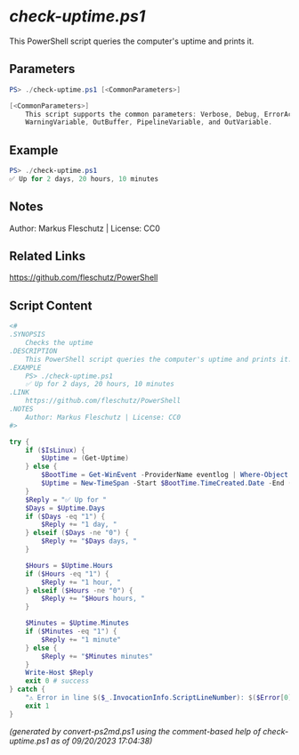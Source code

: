 *check-uptime.ps1*
================

This PowerShell script queries the computer's uptime and prints it.

Parameters
----------
```powershell
PS> ./check-uptime.ps1 [<CommonParameters>]

[<CommonParameters>]
    This script supports the common parameters: Verbose, Debug, ErrorAction, ErrorVariable, WarningAction, 
    WarningVariable, OutBuffer, PipelineVariable, and OutVariable.
```

Example
-------
```powershell
PS> ./check-uptime.ps1
✅ Up for 2 days, 20 hours, 10 minutes

```

Notes
-----
Author: Markus Fleschutz | License: CC0

Related Links
-------------
https://github.com/fleschutz/PowerShell

Script Content
--------------
```powershell
<#
.SYNOPSIS
	Checks the uptime 
.DESCRIPTION
	This PowerShell script queries the computer's uptime and prints it.
.EXAMPLE
	PS> ./check-uptime.ps1
	✅ Up for 2 days, 20 hours, 10 minutes
.LINK
	https://github.com/fleschutz/PowerShell
.NOTES
	Author: Markus Fleschutz | License: CC0
#>

try {
	if ($IsLinux) {
		$Uptime = (Get-Uptime)
	} else {
		$BootTime = Get-WinEvent -ProviderName eventlog | Where-Object {$_.Id -eq 6005} | Select-Object TimeCreated -First 1 
		$Uptime = New-TimeSpan -Start $BootTime.TimeCreated.Date -End (Get-Date)
	}
	$Reply = "✅ Up for "
	$Days = $Uptime.Days
	if ($Days -eq "1") {
		$Reply += "1 day, "
	} elseif ($Days -ne "0") {
		$Reply += "$Days days, "
	}

	$Hours = $Uptime.Hours
	if ($Hours -eq "1") {
		$Reply += "1 hour, "
	} elseif ($Hours -ne "0") {
		$Reply += "$Hours hours, "
	}

	$Minutes = $Uptime.Minutes 
	if ($Minutes -eq "1") {
		$Reply += "1 minute"
	} else {
		$Reply += "$Minutes minutes"
	}
	Write-Host $Reply
	exit 0 # success
} catch {
	"⚠️ Error in line $($_.InvocationInfo.ScriptLineNumber): $($Error[0])"
	exit 1
}
```

*(generated by convert-ps2md.ps1 using the comment-based help of check-uptime.ps1 as of 09/20/2023 17:04:38)*
